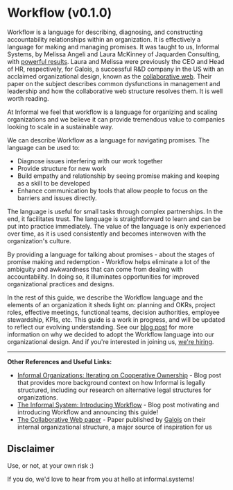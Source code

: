 # Workflow (v0.1.0)

Workflow is a language for describing, diagnosing, and constructing
accountability relationships within an organization. It is effectively a
language for making and managing promises. 
It was taught to us, Informal Systems, by Melissa Angeli and Laura McKinney of Jaquarden Consulting, with
[powerful results][blog post]. Laura and Melissa were previously the CEO and Head of HR, respectively, for
Galois, a successful R&D company in the US with an acclaimed organizational
design, known as the [collaborative web][The Collaborative Web paper]. Their paper on the subject describes
common dysfunctions in management and leadership and how the collaborative web
structure resolves them. It is well worth reading.

At Informal we feel that workflow is a language for organizing and scaling
organizations and we believe it can provide tremendous value to companies
looking to scale in a sustainable way.

We can describe Workflow as a language for navigating promises. The language can be used to:
- Diagnose issues interfering with our work together
- Provide structure for new work
- Build empathy and relationship by seeing promise making and keeping as a skill to be developed
- Enhance communication by tools that allow people to focus on the barriers and issues directly.

The language is useful for small tasks through complex partnerships. In the end, it
facilitates trust. The language is straightforward to learn and can be put into
practice immediately. The value of the language is only experienced over time, as
it is used consistently and becomes interwoven with the organization's culture.

By providing a language for talking about promises - about the stages of promise making and redemption -
Workflow helps eliminate a lot of the ambiguity and
awkwardness that can come from dealing with accountability. In doing so, it
illuminates opportunities for improved organizational practices and designs.

In the rest of this guide, we describe the Workflow language and the elements of an organization it
sheds light on: planning and OKRs, project roles, effective meetings, functional
teams, decision authorities, employee stewardship, KPIs, etc. This guide is a
work in progress, and will be updated to reflect our evolving understanding.
See our [blog post][blog post] for more information on why we
decided to adopt the Workflow language into our organizational design. And if you're interested in joining us, [we're hiring]. 

---

**Other References and Useful Links:**

* [Informal Organizations: Iterating on Cooperative Ownership] - Blog post that provides more background context on how Informal is legally structured, including our
    research on alternative legal structures for organizations.
* [The Informal System: Introducing Workflow][blog post] - Blog post motivating and introducing Workflow and announcing this guide!
* [The Collaborative Web paper] - Paper published by [Galois](https://galois.com/) on their internal organizational structure, a major source of inspiration for us
## Disclaimer

Use, or not, at your own risk :)

If you do, we'd love to hear from you at hello at informal.systems!

[The Collaborative Web paper]: https://galois.com/wp-content/uploads/2016/06/CW-picmet-proceedings.pdf
[blog post]: https://informal.systems/2022/1/25/the-informal-system/
[Informal Organizations: Iterating on Cooperative Ownership]: https://informal.systems/2020/09/21/informal-owners/
[blogpost]: https://informal.systems/2022/1/25/the-informal-system/
[we're hiring]: https://informal.systems/careers
